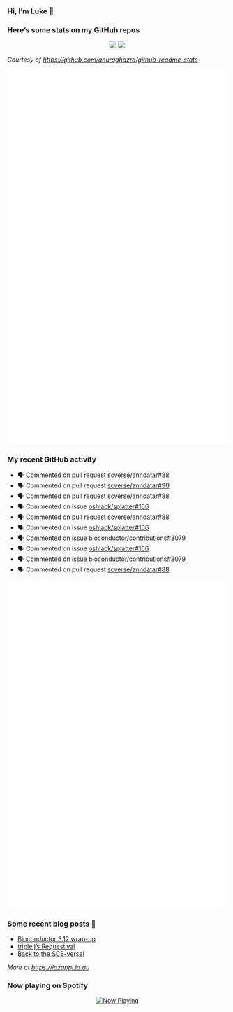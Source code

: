 
<!-- README.md is generated from README.Rmd. Please edit that file -->

### Hi, I’m Luke 👋

<!--
**lazappi/lazappi** is a ✨ _special_ ✨ repository because its `README.md` (this file) appears on your GitHub profile.

Here are some ideas to get you started:

- 🔭 I’m currently working on ...
- 🌱 I’m currently learning ...
- 👯 I’m looking to collaborate on ...
- 🤔 I’m looking for help with ...
- 💬 Ask me about ...
- 📫 How to reach me: ...
- 😄 Pronouns: ...
- ⚡ Fun fact: ...
-->

### Here’s some stats on my GitHub repos

<p align="center">
<img src="https://github-readme-stats.vercel.app/api?username=lazappi&count_private=true&show_icons=true&theme=buefy&hide_title=True">
<img src="https://github-readme-stats.vercel.app/api/top-langs/?username=lazappi&hide=html&theme=buefy&layout=compact">
</p>

*Courtesy of <https://github.com/anuraghazra/github-readme-stats>*

<p align="center" style="width:100%;">
<img src="https://github.com/lazappi/lazappi/raw/main/github-intro.svg">
</p>

### My recent GitHub activity

- 🗣 Commented on pull request
  [scverse/anndatar#88](https://github.com/scverse/anndatar#88)
- 🗣 Commented on pull request
  [scverse/anndatar#90](https://github.com/scverse/anndatar#90)
- 🗣 Commented on pull request
  [scverse/anndatar#88](https://github.com/scverse/anndatar#88)
- 🗣 Commented on issue
  [oshlack/splatter#166](https://github.com/oshlack/splatter#166)
- 🗣 Commented on pull request
  [scverse/anndatar#88](https://github.com/scverse/anndatar#88)
- 🗣 Commented on issue
  [oshlack/splatter#166](https://github.com/oshlack/splatter#166)
- 🗣 Commented on issue
  [bioconductor/contributions#3079](https://github.com/bioconductor/contributions#3079)
- 🗣 Commented on issue
  [oshlack/splatter#166](https://github.com/oshlack/splatter#166)
- 🗣 Commented on issue
  [bioconductor/contributions#3079](https://github.com/bioconductor/contributions#3079)
- 🗣 Commented on pull request
  [scverse/anndatar#88](https://github.com/scverse/anndatar#88)

<p align="center" style="width:100%;">
<img src="https://github.com/lazappi/lazappi/raw/main/github-status.svg">
</p>

### Some recent blog posts 📝

- [Bioconductor 3.12
  wrap-up](https://lazappi.id.au/posts/2020-10-30-bioconductor-3-12-wrap-up/index.html)
- [triple j’s
  Requestival](https://lazappi.id.au/posts/2020-07-11-requestival/index.html)
- [Back to the
  SCE-verse!](https://lazappi.id.au/posts/2020-05-12-back-to-the-sce-verse/index.html)

*More at <https://lazappi.id.au>*

<!-- ### My latest tweet 👇 and retweet 👉 -->

### Now playing on Spotify

<p align="center">
<a href="https://now-playing-profile.lazappi.vercel.app/now-playing?open">
<img src="https://now-playing-profile.lazappi.vercel.app/now-playing" width="256" height="64" alt="Now Playing">
</a>
</p>

